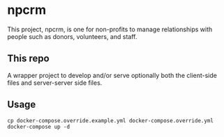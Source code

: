 # npcrm

This project, npcrm, is one for non-profits to manage relationships with people such as donors, volunteers, and staff.

## This repo

A wrapper project to develop and/or serve optionally both the client-side files and server-server side files.

## Usage

    cp docker-compose.override.example.yml docker-compose.override.yml
    docker-compose up -d
